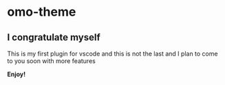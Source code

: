 # omo-theme

## I congratulate myself

This is my first plugin for vscode and this is not the last and I plan to come to you soon with more features

**Enjoy!**
